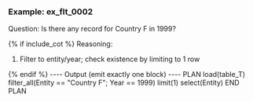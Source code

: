### Example: ex_flt_0002
Question:
Is there any record for Country F in 1999?

{% if include_cot %}
Reasoning:
1) Filter to entity/year; check existence by limiting to 1 row

{% endif %}
---- Output (emit exactly one block) ----
PLAN
load(table_T)
filter_all(Entity == "Country F"; Year == 1999)
limit(1)
select(Entity)
END PLAN

